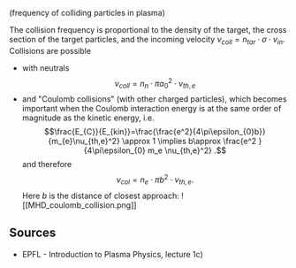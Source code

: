 (frequency of colliding particles in plasma)

The collision frequency is proportional to the density of the target, the cross section of the target particles, and the incoming velocity $\nu_{coll}=n_{tar}\cdot  \sigma \cdot v_{in}.$
Collisions are possible 
- with neutrals
$$\nu_{coll}=n_{n} \cdot \pi a_0^2 \cdot  \nu_{th,e}$$
- and "Coulomb collisions" (with other charged particles), which becomes important when the Coulomb interaction energy is at the same order of magnitude as the kinetic energy, i.e. $$\frac{E_{C}}{E_{kin}}=\frac{\frac{e^2}{4\pi\epsilon_{0}b}} {m_{e}\nu_{th,e}^2} \approx 1 \implies b\approx \frac{e^2 }{4\pi\epsilon_{0} m_e \nu_{th,e}^2} .$$ and therefore $$\nu_{col} = n_{e} \cdot \pi b^2 \cdot  \nu_{th,e}.$$ Here $b$ is the distance of closest approach: 
  ![[MHD_coulomb_collision.png]]


## Sources
- EPFL - Introduction to Plasma Physics, lecture 1c)